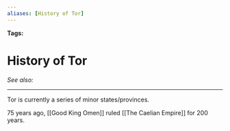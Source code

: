 ```yaml
---
aliases: [History of Tor]
---
```


**Tags:** 
# History of Tor
*See also:* 
___
Tor is currently a series of minor states/provinces.



75 years ago, [[Good King Omen]] ruled [[The Caelian Empire]] for 200 years.